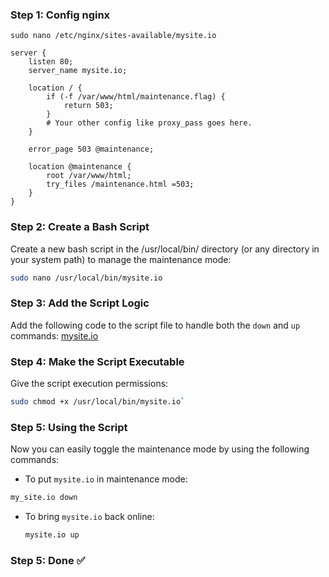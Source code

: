 
### Step 1: Config nginx

    sudo nano /etc/nginx/sites-available/mysite.io

```nginx
server {
    listen 80;
    server_name mysite.io;

    location / {
        if (-f /var/www/html/maintenance.flag) {
            return 503;
        }
        # Your other config like proxy_pass goes here.
    }

    error_page 503 @maintenance;
    
    location @maintenance {
        root /var/www/html;
        try_files /maintenance.html =503;
    }
}
```


### Step 2: Create a Bash Script
Create a new bash script in the /usr/local/bin/ directory (or any directory in your system path) to manage the maintenance mode:

```bash
sudo nano /usr/local/bin/mysite.io
```

### Step 3: Add the Script Logic
Add the following code to the script file to handle both the `down` and `up` commands:
[mysite.io](./scripts/mysite.io)

### Step 4: Make the Script Executable

Give the script execution permissions:

```bash
sudo chmod +x /usr/local/bin/mysite.io` 
```

### Step 5: Using the Script

Now you can easily toggle the maintenance mode by using the following commands:

-   To put `mysite.io` in maintenance mode:
 
 ```bash   
 my_site.io down
``` 
-   To bring `mysite.io` back online:
    
    ```bash
    mysite.io up
    ```
### Step 5: Done ✅

